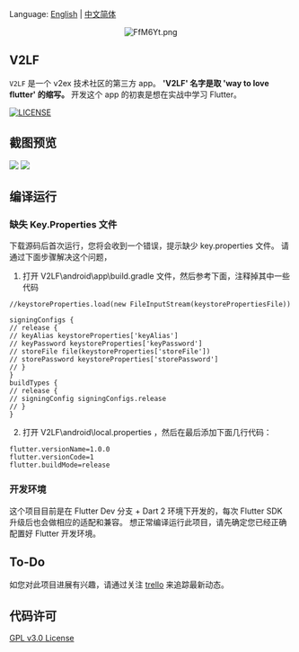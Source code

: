 Language: [English](README.md) | [中文简体](README-ZH.md)

<p align="center">
  <img src="https://s1.ax1x.com/2018/12/29/FfM6Yt.png" alt="FfM6Yt.png" border="0" />
</p>

## V2LF

`V2LF` 是一个 v2ex 技术社区的第三方 app。
**'V2LF' 名字是取 'way to love flutter' 的缩写。**
开发这个 app 的初衷是想在实战中学习 Flutter。

[![LICENSE](https://img.shields.io/badge/license-GPL%20v3.0-blue.svg?style=flat-square)](https://github.com/w4mxl/V2LF/blob/master/LICENSE)

## 截图预览

![](https://ws3.sinaimg.cn/large/006tNc79gy1g2n2s34asfj31xl0u0hdt.jpg)
![](https://ws2.sinaimg.cn/large/006tNc79gy1g2n2sd61vnj31xl0u0npd.jpg)


## 编译运行

### 缺失 Key.Properties 文件

下载源码后首次运行，您将会收到一个错误，提示缺少 key.properties 文件。
请通过下面步骤解决这个问题，

1.  打开 V2LF\android\app\build.gradle 文件，然后参考下面，注释掉其中一些代码

```
//keystoreProperties.load(new FileInputStream(keystorePropertiesFile))

signingConfigs {
// release {
// keyAlias keystoreProperties['keyAlias']
// keyPassword keystoreProperties['keyPassword']
// storeFile file(keystoreProperties['storeFile'])
// storePassword keystoreProperties['storePassword']
// }
}
buildTypes {
// release {
// signingConfig signingConfigs.release
// }
}
```

2.  打开 V2LF\android\local.properties ，然后在最后添加下面几行代码：

```
flutter.versionName=1.0.0
flutter.versionCode=1
flutter.buildMode=release
```

### 开发环境

这个项目目前是在 Flutter Dev 分支 + Dart 2 环境下开发的，每次 Flutter SDK 升级后也会做相应的适配和兼容。
想正常编译运行此项目，请先确定您已经正确配置好 Flutter 开发环境。

## To-Do

如您对此项目进展有兴趣，请通过关注 [trello](https://trello.com/b/YPOJsfQx/v2lf) 来追踪最新动态。

## 代码许可

[GPL v3.0 License](https://www.wikiwand.com/zh/GNU%E9%80%9A%E7%94%A8%E5%85%AC%E5%85%B1%E8%AE%B8%E5%8F%AF%E8%AF%81)
